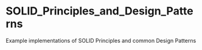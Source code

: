 # SOLID_Principles_and_Design_Patterns
 Example implementations of SOLID Principles and common Design Patterns
